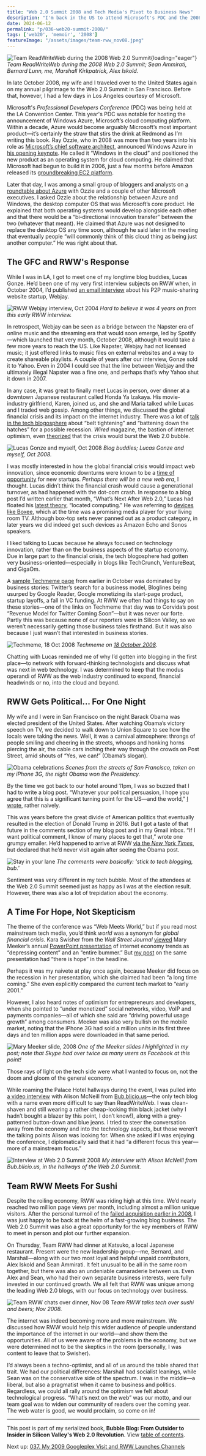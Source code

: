 ```yaml
---
title: "Web 2.0 Summit 2008 and Tech Media's Pivot to Business News"
description: "I'm back in the US to attend Microsoft's PDC and the 2008 Web 2.0 Summit. Team RWW meets in San Francisco and despite the looming global financial crisis, we remain techno-optimists."
date: 2024-06-12
permalink: "p/036-web20-summit-2008/"
tags: ['web20', 'memoir', '2008']
featureImage: "/assets/images/team-rww_nov08.jpeg"
---
```


![Team ReadWriteWeb during the 2008 Web 2.0 Summit](/assets/images/team-rww_nov08.jpeg){loading="eager"}
*Team ReadWriteWeb during the 2008 Web 2.0 Summit; Sean Ammirati, Bernard Lunn, me, Marshall Kirkpatrick, Alex Iskold.*

In late October 2008, my wife and I traveled over to the United States again on my annual pilgrimage to the Web 2.0 Summit in San Francisco. Before that, however, I had a few days in Los Angeles courtesy of Microsoft.

Microsoft's *Professional Developers Conference* (PDC) was being held at the LA Convention Center. This year's PDC was notable for hosting the announcement of Windows Azure, Microsoft’s cloud computing platform. Within a decade, Azure would become arguably Microsoft’s most important product—it’s certainly the straw that stirs the drink at Redmond as I’m writing this book. Ray Ozzie, who in 2008 was more than two years into his role as [Microsoft’s chief software architect](/p/023-microsoft-mix-2007/), announced Windows Azure in [his opening keynote](https://web.archive.org/web/20081029045540/http://www.readwriteweb.com/archives/windows_azure.php). He called it “Windows in the cloud” and positioned the new product as an operating system for cloud computing. He claimed that Microsoft had begun to build it in 2006, just a few months before Amazon released its [groundbreaking EC2 platform](/p/018-birth-of-cloud-computing/).

Later that day, I was among a small group of bloggers and analysts on [a roundtable about Azure](https://web.archive.org/web/20081029122745/http://www.readwriteweb.com/archives/microsoft_azure_redefine_os.php) with Ozzie and a couple of other Microsoft executives. I asked Ozzie about the relationship between Azure and Windows, the desktop computer OS that was Microsoft’s core product. He explained that both operating systems would develop alongside each other and that there would be a “bi-directional innovation transfer” between the two (whatever that meant). He claimed that Azure was not designed to replace the desktop OS any time soon, although he said later in the meeting that eventually people “will commonly think of this cloud thing as being just another computer.” He was right about that.

## The GFC and RWW's Response

While I was in LA, I got to meet one of my longtime blog buddies, Lucas Gonze. He’d been one of my very first interview subjects on RWW when, in October 2004, I’d published [an email interview](https://web.archive.org/web/20041103050159/http://www.readwriteweb.com/archives/002378.php) about his P2P music-sharing website startup, Webjay. 

![RWW Webjay interview, Oct 2004](/assets/images/rww_oct2004_webjay.png)
*Hard to believe it was 4 years on from this early RWW interview.*

In retrospect, Webjay can be seen as a bridge between the Napster era of online music and the streaming era that would soon emerge, led by Spotify—which launched that very month, October 2008, although it would take a few more years to reach the US. Like Napster, Webjay had not licensed music; it just offered links to music files on external websites and a way to create shareable playlists. A couple of years after our interview, Gonze sold it to Yahoo. Even in 2004 I could see that the line between Webjay and the ultimately illegal Napster was a fine one, and perhaps that’s why Yahoo shut it down in 2007.

In any case, it was great to finally meet Lucas in person, over dinner at a downtown Japanese restaurant called Honda Ya Izakaya. His movie-industry girlfriend, Karen, joined us, and she and Maria talked while Lucas and I traded web gossip. Among other things, we discussed the global financial crisis and its impact on the internet industry. There was a lot of [talk in the tech blogosphere](https://web.archive.org/web/20121124025228/http://www.avc.com/a_vc/2008/10/dont-shoot-the.html) about “belt tightening” and “battening down the hatches” for a possible recession. *Wired* magazine, the bastion of internet optimism, even [theorized](https://www.wired.com/2008/10/the-end-of-web/) that the crisis would burst the Web 2.0 bubble.

![Lucas Gonze and myself, Oct 2008](/assets/images/gonze_ricmac_oct2008.jpg)
*Blog buddies; Lucas Gonze and myself, Oct 2008.*

I was mostly interested in how the global financial crisis would impact web innovation, since economic downturns were known to be a [time of opportunity](https://web.archive.org/web/20081029044747/http://www.readwriteweb.com/archives/whats_next_after_web_20.php) for new startups. *Perhaps there will be a new web era*, I thought. Lucas didn’t think the financial crash would cause a generational turnover, as had happened with the dot-com crash. In response to a blog post I’d written earlier that month, “What’s Next After Web 2.0,” Lucas had floated his [latest theory](https://twitter.com/lucas_gonze/status/959694664), “located computing.” He was referring to [devices like Boxee](https://some.gonze.com/2009/08/27/mobile-vs-located/), which at the time was a promising media player for your living room TV. Although box-top sets never panned out as a product category, in later years we did indeed get such devices as Amazon Echo and Sonos speakers.

I liked talking to Lucas because he always focused on technology innovation, rather than on the business aspects of the startup economy. Due in large part to the financial crisis, the tech blogosphere had gotten very business-oriented—especially in blogs like TechCrunch, VentureBeat, and GigaOm. 

A [sample Techmeme page](https://www.techmeme.com/081018/h1925) from earlier in October was dominated by business stories: Twitter’s search for a business model, Bloglines being usurped by Google Reader, Google monetizing its start-page product, startup layoffs, a fall in VC funding. At RWW we often had things to say on these stories—one of the links on Techmeme that day was to Corvida’s post “Revenue Model for Twitter Coming Soon”—but it was never our forte. Partly this was because none of our reporters were in Silicon Valley, so we weren’t necessarily getting those business tales firsthand. But it was also because I just wasn’t that interested in business stories.

![Techmeme, 18 Oct 2008](/assets/images/techmeme_18oct08.png)
*Techmeme on [18 October 2008](https://www.techmeme.com/081018/h1925).*

Chatting with Lucas reminded me of why I’d gotten into blogging in the first place—to network with forward-thinking technologists and discuss what was next in web technology. I was determined to keep that the modus operandi of RWW as the web industry continued to expand, financial headwinds or no, into the cloud and beyond.

## RWW Gets Political... For One Night

My wife and I were in San Francisco on the night Barack Obama was elected president of the United States. After watching Obama’s victory speech on TV, we decided to walk down to Union Square to see how the locals were taking the news. Well, it was a carnival atmosphere: throngs of people smiling and cheering in the streets, whoops and honking horns piercing the air, the cable cars inching their way through the crowds on Post Street, amid shouts of “Yes, we can!” (Obama’s slogan).

![Obama celebrations](/assets/images/obama_sf_celebrations_nov2008b.jpg)
*Scenes from the streets of San Francisco, taken on my iPhone 3G, the night Obama won the Presidency.*

By the time we got back to our hotel around 11pm, I was so buzzed that I had to write a blog post. “Whatever your political persuasion, I hope you agree that this is a significant turning point for the US—and the world,” [I wrote](https://web.archive.org/web/20081108081853/http://www.readwriteweb.com/archives/obama_celebration.php), rather naively. 

This was years before the great divide of American politics that eventually resulted in the election of Donald Trump in 2016. But I got a taste of that future in the comments section of my blog post and in my Gmail inbox. “If I want political comment, I know of many places to get that,” wrote one grumpy emailer. He’d happened to arrive at RWW [via the *New York Times*](/p/035-indie-media-business-20/), but declared that he’d never visit again after seeing the Obama post.

![Stay in your lane](/assets/images/rww-obama-nov08.png)
*The comments were basically: 'stick to tech blogging, bub.'*

Sentiment was very different in my tech bubble. Most of the attendees at the Web 2.0 Summit seemed just as happy as I was at the election result. However, there was also a lot of trepidation about the economy. 

## A Time For Hope, Not Skepticism

The theme of the conference was “Web Meets World,” but if you read most mainstream tech media, you’d think *world* was a synonym for *global financial crisis*. Kara Swisher from the *Wall Street Journal* [viewed](https://web.archive.org/web/20081109051906/http://kara.allthingsd.com/20081106/mary-meekers-entire-bummer-powerpoint-on-her-internet-outlook/) Mary Meeker’s annual [PowerPoint presentation](https://web.archive.org/web/20081109051941/http://www.morganstanley.com/institutional/techresearch/internet_trends.html) of internet economy trends as “depressing content” and an “entire bummer.” But [my post](https://web.archive.org/web/20081109054830/http://www.readwriteweb.com/archives/mary_meeker_at_web_20_summit_08.php) on the same presentation had “there is hope” in the headline.

Perhaps it was my naivete at play once again, because Meeker did focus on the recession in her presentation, which she claimed had been “a long time coming.” She even explicitly compared the current tech market to “early 2001.” 

However, I also heard notes of optimism for entrepreneurs and developers, when she pointed to “under monetized” social networks, video, VoIP and payments companies—all of which she said are “driving powerful usage growth” among consumers. Meeker was also very bullish on the mobile market, noting that the iPhone 3G had sold a million units in its first three days and ten million apps were downloaded in that same period. 

![Mary Meeker slide, 2008](/assets/images/meeker_slide22_2008.jpg)
*One of the Meeker slides I highlighted in my post; note that Skype had over twice as many users as Facebook at this point!*

Those rays of light on the tech side were what I wanted to focus on, not the doom and gloom of the general economy.

While roaming the Palace Hotel hallways during the event, I was pulled into [a video interview](https://www.youtube.com/watch?v=pOPooiyWylM) with Alison McNeill from [Bub&#46;blicio&#46;us](https://web.archive.org/web/20081220131136/http://bub.blicio.us/2008/11/)—the only tech blog with a name even more difficult to say than ReadWriteWeb. I was clean-shaven and still wearing a rather cheap-looking thin black jacket (why I hadn’t bought a blazer by this point, I don’t know!), along with a grey-patterned button-down and blue jeans. I tried to steer the conversation away from the economy and into the technology aspects, but those weren’t the talking points Alison was looking for. When she asked if I was enjoying the conference, I diplomatically said that it had “a different focus this year—more of a mainstream focus.”

![Interview at Web 2.0 Summit 2008](/assets/images/ricmac_web20-summit-2008c.jpg)
*My interview with Alison McNeill from Bub&#46;blicio&#46;us, in the hallways of the Web 2.0 Summit.*

## Team RWW Meets For Sushi

Despite the roiling economy, RWW was riding high at this time. We’d nearly reached two million page views per month, including almost a million unique visitors. After the personal turmoil of the [failed acquisition earlier in 2008](/p/034-rww-withdraws-from-zde-deal/), I was just happy to be back at the helm of a fast-growing blog business. The Web 2.0 Summit was also a great opportunity for the key members of RWW to meet in person and plot our further expansion.

On Thursday, Team RWW had dinner at Katsuko, a local Japanese restaurant. Present were the new leadership group—me, Bernard, and Marshall—along with our two most loyal and helpful unpaid contributors, Alex Iskold and Sean Ammirati. It felt unusual to be all in the same room together, but there was also an undeniable camaraderie between us. Even Alex and Sean, who had their own separate business interests, were fully invested in our continued growth. We all felt that RWW was unique among the leading Web 2.0 blogs, with our focus on technology over business.

![Team RWW chats over dinner, Nov 08](/assets/images/team-rww_nov08b.jpeg)
*Team RWW talks tech over sushi and beers; Nov 2008.*

The internet was indeed becoming more and more mainstream. We discussed how RWW would help this wider audience of people understand the importance of the internet in our world—and show them the opportunities. All of us were aware of the problems in the economy, but we were determined not to be the skeptics in the room (personally, I was content to leave that to Swisher).

I’d always been a techno-optimist, and all of us around the table shared that trait. We had our political differences: Marshall had socialist leanings, while Sean was on the conservative side of the spectrum. I was in the middle—a liberal, but also a pragmatist when it came to business and politics. Regardless, we could all rally around the optimism we felt about technological progress. “What’s next on the web” was our motto, and our team goal was to widen our community of readers over the coming year. The web water is good, we would proclaim, so come on in!

* * *

This post is part of my serialized book, **Bubble Blog: From Outsider to Insider in Silicon Valley's Web 2.0 Revolution**. View [table of contents](/p/roadmap-bubbleblog/).

Next up: [037. My 2009 Googleplex Visit and RWW Launches Channels](/p/037-googleplex-2009-rww-channels/)